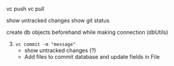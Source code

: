 vc push
vc pull

show untracked changes
show git status


create db objects beforehand while making connection (dbUtils)

3. `vc commit -m "message"`
    * show untracked changes (?)
    * Add files to commit database and update fields in File

